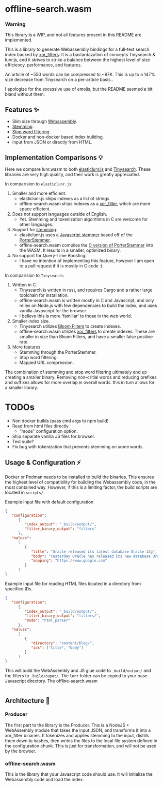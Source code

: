 # offline-search.wasm

### Warning
This library is a WIP, and not all features present in this README are implemented.

This is a library to generate Webassembly bindings for a full-text search index backed by [xor_filters](https://github.com/FastFilter/xor_singleheader). It is a bastardazation of concepts Tinysearch & lunr.js, and it strives to strike a balance between the highest level of size efficiency, performance, and features.

An article of ~550 words can be compressed to ~97K. This is up to a 147% size decrease from Tinysearch on a per-article basis..

I apologize for the excessive use of emojis, but the README seemed a bit bland without them.

## Features :sparkles:
* Slim size through [Webassembly](https://webassembly.org/).
* [Stemming](https://en.wikipedia.org/wiki/Stemming).
* [Stop word filtering](https://www.elastic.co/guide/en/elasticsearch/reference/current/analysis-stop-tokenfilter.html).
* Docker and non-docker based index building.
* Input from JSON or directly from HTML.

## Implementation Comparisons :bulb:
Here we compare lunr.wasm to both [elasticlunr.js](https://github.com/weixsong/elasticlunr.js) and [Tinysearch](https://github.com/tinysearch/tinysearch). These libraries are very high quality, and their work is greatly appreciated.

In comparision to `elasticlunr.js`:
1) Smaller and more efficient.
   * elasticlunr.js ships indexes as a list of strings.
   * offline-search.wasm ships indexes as a [xor_filter](https://github.com/FastFilter/xor_singleheader), wihch are more space efficient.
2) Does not support languages outside of English.
   * Yet. Stemming and tokenization algorithms in C are welcome for other languages.
3) Support for [stemming](https://en.wikipedia.org/wiki/Stemming).
   * elasticlunr.js uses a [Javascript stemmer](https://github.com/weixsong/elasticlunr.js/blob/master/lib/stemmer.js) based off of the [PorterStemmer](https://tartarus.org/martin/PorterStemmer/index.html).
   * offline-search.wasm compiles the [C version of PorterStemmer](https://tartarus.org/martin/PorterStemmer/c.txt) into the WASM. It results in a smaller, optimized binary.
4) No support for Query-Time Boosting.
   * I have no intention of implementing this feature, however I am open to a pull request if it is mostly in C code :)

In comparision to `Tinysearch`:
1) Written in C.
   * Tinysearch is written in rust, and requires Cargo and a rather large toolchain for installation.
   * offline-search.wasm is written mostly in C and Javascript, and only relies on Node.js with few dependencies to build the index, and uses vanilla Javascript for the browser.
   * I believe this is more 'familiar' to those in the web world.
2) Smaller index size.
   * Tinysearch utilizes [Bloom Filters](https://en.wikipedia.org/wiki/Bloom_filter) to create indexes.
   * offline-search.wasm utilizes [xor_filters](https://github.com/FastFilter/xor_singleheader) to create indexes. These are smaller in size than Bloom Filters, and have a smaller false positive rate.
3) More features
   * Stemming through the PorterStemmer.
   * Stop word filtering.
   * Mapped URL compression.

The combination of stemming and stop word filtering ultimately end up creating a smaller binary. Removing non-critial words and reducing prefixes and suffixes allows for more overlap in overall words. this in turn allows for a smaller library.

# TODOs
* Non docker builds (pass cmd args to npm build)
* Read from html files directly
  * "mode" configuration option.
* Ship separate vanilla JS files for browser.
* Test suite?
* Fix bug with tokenization that prevents stemming on some words.

## Usage & Configuration :zap:

Docker or Podman needs to be installed to build the binaries. This ensures the highest level of compatibility for building the Webassembly code, in the most contained way. However, if this is a limiting factor, the build scripts are located in `scripts/`.

Example input file with default configuration:
```json
{
   "configuration": 
      {
         "index_output": "_build/output/",
         "filter_binary_output": "filters"
      },
   "values": 
      [
         {
            "title": "Oracle released its latest database Oracle 12g",
            "body": "Yesterday Oracle has released its new database Oracle 12g, this would make more money for this company and lead to a nice profit report of annual year.",
            "mapping": "https://www.google.com"
         }
      ]
}
```

Example input file for reading HTML files located in a directory from specified IDs.
```json
{
   "configuration":
      {
         "index_output": "_build/output/",
         "filter_binary_output": "filters/",
         "mode": "html_parser"
      },
   "values":
      [
         {
            "directory": "content/blog/",
            "ids": ["title", "body"]
         }
      ]
}
```

This will build the WebAssembly and JS glue code to `_build/output/` and the filters to `_build/ouput/`. The `lunr` folder can be copied to your base Javascript directory. The offline-search.wasm
```javascript
```

## Architecture :rocket:

### Producer
The first part to the library is the Producer. This is a NodeJS + WebAssembly module that takes the input JSON, and transforms it into a xor_filter binaries. It tokenizes and applies stemming to the input, distills them down to hashes, then writes the files to the local file system defined in the configuration chunk. This is just for transformation, and will not be used by the browser.

### offline-search.wasm
This is the library that your Javascript code should use. It will initialize the Webassembly code and load the index.

